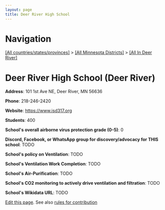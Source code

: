 ```yaml
---
layout: page
title: Deer River High School
---
```

# Navigation

[[All countries/states/provinces]](../../..) > [[All Minnesota Districts]](../..) > [[All In Deer River]](..)

# Deer River High School (Deer River)

**Address**: 101 1st Ave NE, Deer River, MN 56636

**Phone**: 218-246-2420

**Website**: <https://www.isd317.org>

**Students**: 400

**School's overall airborne virus protection grade (0-5)**: 0

**Discord, Facebook, or WhatsApp group for discovery/advocacy for THIS school**: TODO

**School's policy on Ventilation**: TODO

**School's Ventilation Work Completion**: TODO

**School's Air-Purification**: TODO

**School's CO2 monitoring to actively drive ventilation and filtration**: TODO

**School's Wikidata URL**: TODO


[Edit this page](https://github.com/ventilate-schools/MN/edit/main/./Deer_River/Deer_River_High_School.md). See also [rules for contribution](../../../contribution-rules/)
